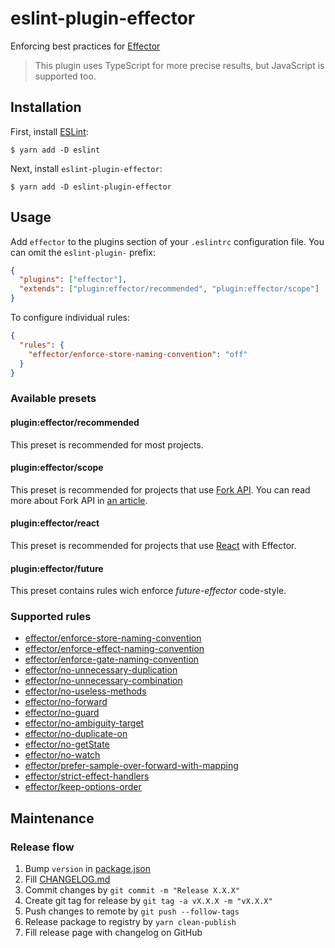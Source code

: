 # eslint-plugin-effector

Enforcing best practices for [Effector](http://effector.dev/)

> This plugin uses TypeScript for more precise results, but JavaScript is supported too.

## Installation

First, install [ESLint](http://eslint.org):

```
$ yarn add -D eslint
```

Next, install `eslint-plugin-effector`:

```
$ yarn add -D eslint-plugin-effector
```

## Usage

Add `effector` to the plugins section of your `.eslintrc` configuration file. You can omit the `eslint-plugin-` prefix:

```json
{
  "plugins": ["effector"],
  "extends": ["plugin:effector/recommended", "plugin:effector/scope"]
}
```

To configure individual rules:

```json
{
  "rules": {
    "effector/enforce-store-naming-convention": "off"
  }
}
```

### Available presets

#### plugin:effector/recommended

This preset is recommended for most projects.

#### plugin:effector/scope

This preset is recommended for projects that use [Fork API](https://effector.dev/docs/api/effector/scope). You can read more about Fork API in [an article](https://dev.to/effector/the-best-part-of-effector-4c27).

#### plugin:effector/react

This preset is recommended for projects that use [React](https://reactjs.org) with Effector.

#### plugin:effector/future

This preset contains rules wich enforce _future-effector_ code-style.

### Supported rules

- [effector/enforce-store-naming-convention](rules/enforce-store-naming-convention/enforce-store-naming-convention.md)
- [effector/enforce-effect-naming-convention](rules/enforce-effect-naming-convention/enforce-effect-naming-convention.md)
- [effector/enforce-gate-naming-convention](rules/enforce-gate-naming-convention/enforce-gate-naming-convention.md)
- [effector/no-unnecessary-duplication](rules/no-unnecessary-duplication/no-unnecessary-duplication.md)
- [effector/no-unnecessary-combination](rules/no-unnecessary-combination/no-unnecessary-combination.md)
- [effector/no-useless-methods](rules/no-useless-methods/no-useless-methods.md)
- [effector/no-forward](rules/no-forward/no-forward.md)
- [effector/no-guard](rules/no-guard/no-guard.md)
- [effector/no-ambiguity-target](rules/no-ambiguity-target/no-ambiguity-target.md)
- [effector/no-duplicate-on](rules/no-duplicate-on/no-duplicate-on.md)
- [effector/no-getState](rules/no-getState/no-getState.md)
- [effector/no-watch](rules/no-watch/no-watch.md)
- [effector/prefer-sample-over-forward-with-mapping](rules/prefer-sample-over-forward-with-mapping/prefer-sample-over-forward-with-mapping.md)
- [effector/strict-effect-handlers](rules/strict-effect-handlers/strict-effect-handlers.md)
- [effector/keep-options-order](rules/keep-options-order/keep-options-order.md)

## Maintenance

### Release flow

1. Bump `version` in [package.json](package.json)
2. Fill [CHANGELOG.md](CHANGELOG.md)
3. Commit changes by `git commit -m "Release X.X.X"`
4. Create git tag for release by `git tag -a vX.X.X -m "vX.X.X"`
5. Push changes to remote by `git push --follow-tags`
6. Release package to registry by `yarn clean-publish`
7. Fill release page with changelog on GitHub
